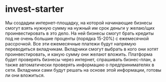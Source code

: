 # invest-starter
Мы создадим интернет-площадку, на которой начинающие бизнесы смогут взять нужную сумму на нужный им срок деньги у желаю/щих проинвестировать в это дело. На ней бизнесы смогут брать кредиты под не очень большие проценты (порядка 15-20%) с ежемесячной рассрочкой. Все эти ежемесячные платежи будут напрямую переводиться вкладчикам. Вкладчики смогут выбрать в кого они хотят проинвестировать, и какую сумму они желают вложить. Платформа будет проверять бизнесы через интернет, спрашивать бизнес-план, а также автоматически проверять информацию о предпринимателях в сети. Вкладчики сами будут решать на основе этой информации, готовы ли они вложиться.
